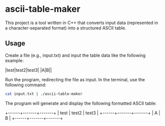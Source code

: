 # ascii-table-maker
This project is a tool written in C++ that converts input data (represented in a character-separated format) into a structured ASCII table.

## Usage

Create a file (e.g., input.txt) and input the table data like the following example:

|test|test2|test3|
|A|B||

Run the program, redirecting the file as input. In the terminal, use the following command:

```bash
cat input.txt | ./ascii-table-maker
```

The program will generate and display the following formatted ASCII table:

+------+-------+-------+
| test | test2 | test3 |
+------+-------+-------+
|  A   |       B       |
+------+-------+-------+
